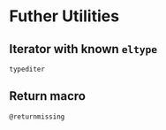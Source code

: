 # Futher Utilities

## Iterator with known `eltype`

```@docs
typediter
```

## Return macro

```@docs
@returnmissing
```


